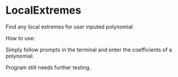 # LocalExtremes
Find any local extremes for user inputed polynomial

How to use:

Simply follow prompts in the terminal and enter the coefficients of a polynomial.

Program still needs further testing.
